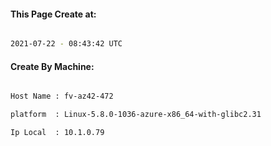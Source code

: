 
   
#### This Page Create at:

```bash

2021-07-22 - 08:43:42 UTC

```

#### Create By Machine:

```bash

Host Name : fv-az42-472

platform  : Linux-5.8.0-1036-azure-x86_64-with-glibc2.31

Ip Local  : 10.1.0.79

```


